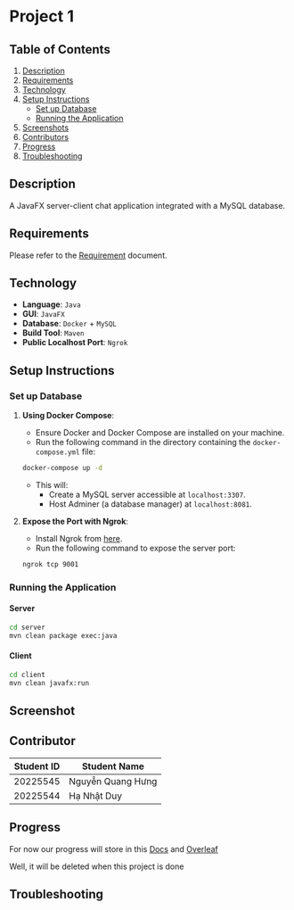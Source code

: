 # Project 1

## Table of Contents
1. [Description](#description)
2. [Requirements](#requirements)
3. [Technology](#technology)
4. [Setup Instructions](#setup-instructions)
    - [Set up Database](#set-up-database)
    - [Running the Application](#running-the-application)
5. [Screenshots](#screenshots)
6. [Contributors](#contributors)
7. [Progress](#progress)
8. [Troubleshooting](#troubleshooting)

## Description
A JavaFX server-client chat application integrated with a MySQL database.

## Requirements
Please refer to the [Requirement](Requirement.MD) document.

## Technology
- **Language**: `Java`
- **GUI**: `JavaFX`
- **Database**: `Docker` + `MySQL`
- **Build Tool**: `Maven`
- **Public Localhost Port**: `Ngrok`

## Setup Instructions

### Set up Database
1. **Using Docker Compose**:
    - Ensure Docker and Docker Compose are installed on your machine.
    - Run the following command in the directory containing the `docker-compose.yml` file:
    ```bash
    docker-compose up -d
    ```
    - This will:
        - Create a MySQL server accessible at `localhost:3307`.
        - Host Adminer (a database manager) at `localhost:8081`.

2. **Expose the Port with Ngrok**:
    - Install Ngrok from [here](https://ngrok.com/download).
    - Run the following command to expose the server port:
    ```bash
    ngrok tcp 9001
    ```

### Running the Application

#### Server
```bash
cd server
mvn clean package exec:java
```
#### Client
```bash
cd client
mvn clean javafx:run
```

## Screenshot

## Contributor
| Student ID  | Student Name |
| ------------- | ------------- |
| 20225545 | Nguyễn Quang Hưng  |
| 20225544  | Hạ Nhật Duy  |

## Progress

For now our progress will store in this [Docs](https://docs.google.com/document/d/11w4li3BwzRBDgchZ0EQYa_aQc2JgQEDFQK2WTC5q-9c/edit?usp=sharing) and [Overleaf](https://www.overleaf.com/project/6623cdf4acf3f13eca3c4486)

Well, it will be deleted when this project is done

## Troubleshooting
